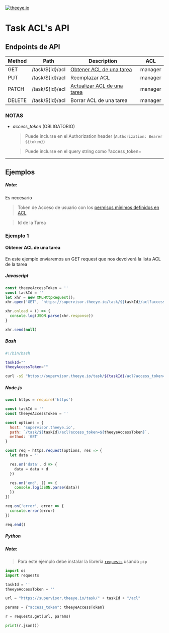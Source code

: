[![theeye.io](../../images/logo-theeye-theOeye-logo2.png)](https://theeye.io/index.html)

# Task ACL's API

## Endpoints de API

| Method | Path            | Description                                | ACL     |
| ------ | --------------- | ------------------------------------------ | ------- |
| GET    | /task/${id}/acl | [Obtener ACL de una tarea](#ejemplo-1)     | manager |
| PUT    | /task/${id}/acl | Reemplazar ACL                             | manager |
| PATCH  | /task/${id}/acl | [Actualizar ACL de una tarea](#ejemplo-3)  | manager |
| DELETE | /task/${id}/acl | Borrar ACL de una tarea                    | manager |

### NOTAS

* *access_token* (OBLIGATORIO)
  
  > Puede inclurse en el Authorization header \(`Authorization: Bearer ${token}`\)

  > Puede inclurse en el query string como ?access_token=

-----

## Ejemplos

##### Nota:

Es necesario

> Token de Acceso de usuario con los [permisos mínimos definidos en ACL](#endpoints-de-api)

> Id de la Tarea

### **Ejemplo 1** 

#### Obtener ACL de una tarea 

En este ejemplo enviaremos un GET request que nos devolverá la lista ACL de la tarea

<!-- tabs:start -->

##### **Javascript**

```javascript
const theeyeAccessToken = ''
const taskId = ''
let xhr = new XMLHttpRequest();
xhr.open('GET', `https://supervisor.theeye.io/task/${taskId}/acl?access_token=${theeyeAccessToken}`);

xhr.onload = () => {
  console.log(JSON.parse(xhr.response))
}

xhr.send(null)
```

##### **Bash**

```bash
#!/bin/bash

taskId=""
theeyAccessToken=""

curl -sS "https://supervisor.theeye.io/task/${taskId}/acl?access_token=${theeyAccessToken}"

```

##### **Node.js**

```javascript
const https = require('https')

const taskId = ''
const theeyeAccessToken = ''

const options = {
  host: 'supervisor.theeye.io',
  path: `/task/${taskId}/acl?access_token=${theeyeAccessToken}`,
  method: 'GET'
}

const req = https.request(options, res => {
  let data = ''

  res.on('data', d => {
    data = data + d
  })

  res.on('end', () => {
    console.log(JSON.parse(data))
  })
})

req.on('error', error => {
  console.error(error)
})

req.end()
```

##### **Python**

##### Nota:

> Para este ejemplo debe instalar la librería [`requests`](https://pypi.python.org/pypi/requests/) usando `pip`

```python
import os
import requests

taskId = ''
theeyeAccessToken = ''

url = "https://supervisor.theeye.io/task/" + taskId + "/acl"

params = {"access_token": theeyeAccessToken}

r = requests.get(url, params)

print(r.json())
```

<!-- tabs:end -->
